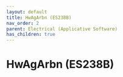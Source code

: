 ```yaml
---
layout: default
title: HwAgArbn (ES238B)
nav_order: 2
parent: Electrical (Applicative Software)
has_children: true
---
```

# HwAgArbn (ES238B)
